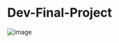 # Dev-Final-Project
![image](https://github.com/user-attachments/assets/c16bab25-80db-4915-9b78-9e6226e057a4)
